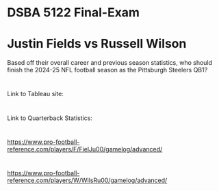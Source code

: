 # DSBA 5122 Final-Exam

# Justin Fields vs Russell Wilson
Based off their overall career and previous season statistics, who should finish the 2024-25 NFL football season as the Pittsburgh Steelers QB1?
#
#
Link to Tableau site:
#

#
#
Link to Quarterback Statistics:
#
https://www.pro-football-reference.com/players/F/FielJu00/gamelog/advanced/ 
#
https://www.pro-football-reference.com/players/W/WilsRu00/gamelog/advanced/
#
#
